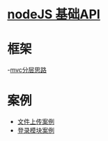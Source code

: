 # [nodeJS 基础API](./node.basic.md)

# 框架
  -[mvc分层思路](./framework/user-mvc)
# 案例
  - [文件上传案例](./fileUpload/) 
  - [登录模块案例](./login/) 